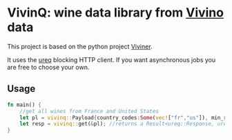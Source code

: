 # VivinQ: wine data library from [Vivino](https://www.vivino.com/) data

This project is based on the python project [Viviner](https://github.com/gugarosa/viviner/).

It uses the [ureq](https://github.com/algesten/ureq) blocking HTTP client. If you want asynchronous jobs you are free to choose your own.

## Usage

```rust
fn main() {
    //get all wines from France and United States
    let pl = vivinq::Payload{country_codes:Some(vec!["fr","us"]), min_rating:4.2, ..Default::default()};
    let resp = vivinq::get(&pl); //returns a Result<ureq::Response, ureq::Error>
}
```
